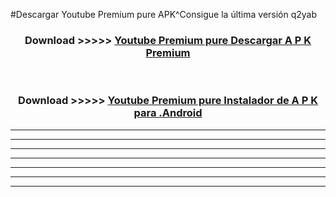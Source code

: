 #Descargar Youtube Premium pure  APK^Consigue la última versión q2yab



<div align="center">
<h3>Download >>>>> <a href="https://es-sites.web.app/?es= Youtube Premium pure ">Youtube Premium pure  Descargar A P K Premium</a></h3><br>

<h3>Download >>>>> <a href="https://es-sites.web.app/?es= Youtube Premium pure ">Youtube Premium pure  Instalador de A P K para .Android</a></h3>
</div>


----------------------------------------------------------

----------------------------------------------------------

----------------------------------------------------------

----------------------------------------------------------

----------------------------------------------------------

----------------------------------------------------------

----------------------------------------------------------


